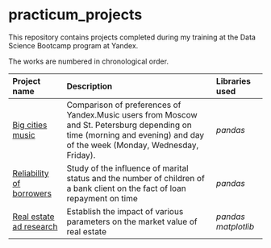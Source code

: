 # practicum_projects
This repository contains projects completed during my training at the Data Science Bootcamp program at Yandex.

The works are numbered in chronological order.

| Project name | Description | Libraries used | 
| :---------------------- | :---------------------- | :---------------------- |
| [Big cities music](01_big_cities_music) | Comparison of preferences of Yandex.Music users from Moscow and St. Petersburg depending on time (morning and evening) and day of the week (Monday, Wednesday, Friday).| *pandas* |
| [Reliability of borrowers](02_borrowers_reliability) | Study of the influence of marital status and the number of children of a bank client on the fact of loan repayment on time | *pandas* |
| [Real estate ad research](03_real_estate) | Establish the impact of various parameters on the market value of real estate |*pandas* *matplotlib*|
